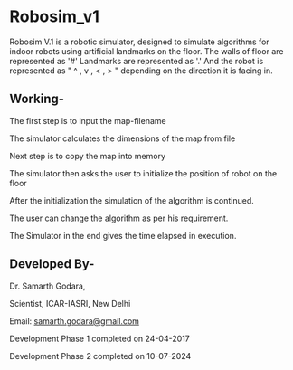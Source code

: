 # Robosim_v1

Robosim V.1 is a robotic simulator, designed to simulate algorithms for indoor robots using artificial landmarks on the floor.
The walls of floor are represented as '#' Landmarks are represented as '.'
And the robot is represented as " ^ , v , < , > " depending on the direction it is facing in.


## Working-

The first step is to input the map-filename

The simulator calculates the dimensions of the map from file

Next step is to copy the map into memory

The simulator then asks the user to initialize the position of robot on the floor

After the initialization the simulation of the algorithm is continued.

The user can change the algorithm as per his requirement.

The Simulator in the end gives the time elapsed in execution.



## Developed By-

Dr. Samarth Godara,

Scientist, ICAR-IASRI, New Delhi

Email: samarth.godara@gmail.com

Development Phase 1 completed on 24-04-2017

Development Phase 2 completed on 10-07-2024

